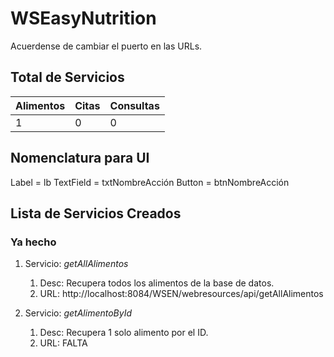 # WSEasyNutrition

Acuerdense de cambiar el puerto en las URLs.

## Total de Servicios
Alimentos | Citas | Consultas |
--------- | ----- | ----------|
1         |   0   |     0     |

## Nomenclatura para UI
Label = lb
TextField = txtNombreAcción
Button = btnNombreAcción

## Lista de Servicios Creados
### Ya hecho

1. Servicio: _getAllAlimentos_
   1. Desc: Recupera todos los alimentos de la base de datos.
   2. URL: http://localhost:8084/WSEN/webresources/api/getAllAlimentos
   
2. Servicio: _getAlimentoById_
   1. Desc: Recupera 1 solo alimento por el ID.
   2. URL: FALTA
